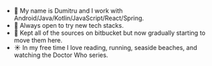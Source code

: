 - 👋 My name is Dumitru and I work with Android/Java/Kotlin/JavaScript/React/Spring.
- 🌱 Always open to try new tech stacks.
- 🤔 Kept all of the sources on bitbucket but now gradually starting to move them here.
- ☀️ In my free time I love reading, running, seaside beaches, and watching the Doctor Who series.


<!--
**dhr039/dhr039** is a ✨ _special_ ✨ repository because its `README.md` (this file) appears on your GitHub profile.

Here are some ideas to get you started:

- 🔭 I’m currently working on ...
- 🌱 I’m currently learning ...
- 👯 I’m looking to collaborate on ...
- 🤔 I’m looking for help with ...
- 💬 Ask me about ...
- 📫 How to reach me: ...
- 😄 Pronouns: ...
- ⚡ Fun fact: ...
-->
